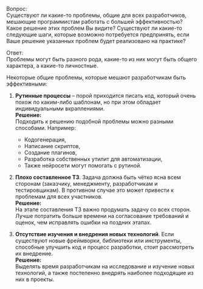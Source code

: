 Вопрос:  
Существуют ли какие-то проблемы, общие для всех разработчиков, мешающие программистам работать с большей эффективностью? Какое решение этих проблем Вы видите? Существуют ли какие-то следующие шаги, которые возможно потребуется предпринять, если Ваше решение указанных проблем будет реализовано на практике?  

Ответ:  
Проблемы могут быть разного рода, какие-то из них могут быть общего характера, а какие-то личностные.  

Некоторые общие проблемы, которые мешают разработчикам быть эффективными:  

1. **Рутинные процессы** – порой приходится писать код, который очень похож по каким-либо шаблонам, но при этом обладает индивидуальными вкраплениями.  
   **Решение:**  
   Подходить к решению подобной проблемы можно разными способами. Например:  
   - Кодогенерация,  
   - Написание скриптов,  
   - Создание плагинов,  
   - Разработка собственных утилит для автоматизации,  
   - Также нейросети могут помогать с рутиной.  

2. **Плохо составленное ТЗ**. Задача должна быть чётко ясна всем сторонам (заказчику, менеджменту, разработчикам и тестировщикам). В противном случае это может привести к проблемам для всех участников.  
   **Решение:**  
   На этапе составления ТЗ важно продумать задачу со всех сторон. Лучше потратить больше времени на согласование требований и оценок, чем исправлять ошибки на поздних этапах.  

3. **Отсутствие изучения и внедрения новых технологий**. Если существуют новые фреймворки, библиотеки или инструменты, способные улучшить код и процесс разработки, стоит рассмотреть их внедрение.  
   **Решение:**  
   Выделять время разработчикам на исследование и изучение новых технологий, а также постепенно внедрять наиболее подходящие из них в проекты.  